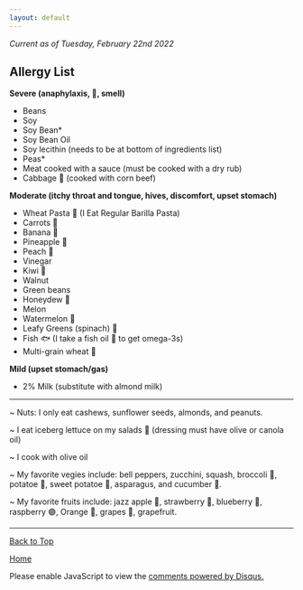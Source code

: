 ```yaml
---
layout: default
---
```


<i> Current as of Tuesday, February 22nd 2022 </i>

## <b> Allergy List </b>

<b> Severe (anaphylaxis, 🤮, smell) </b>
- Beans
- Soy
- Soy Bean*
- Soy Bean Oil
- Soy lecithin (needs to be at bottom of ingredients list)
- Peas*
- Meat cooked with a sauce (must be cooked with a  dry rub)
- Cabbage 🥬 (cooked with corn beef)

<b> Moderate (itchy throat and tongue, hives, discomfort, upset stomach) </b>
- Wheat Pasta 🍝 (I Eat Regular Barilla Pasta)
- Carrots 🥕
- Banana 🍌
- Pineapple 🍍
- Peach 🍑
- Vinegar
- Kiwi 🥝
- Walnut
- Green beans
- Honeydew 🍈
- Melon
- Watermelon 🍉
- Leafy Greens (spinach) 🥬
- Fish 🐟 (I take a fish oil 💊 to get omega-3s)
- Multi-grain wheat 🌾

<b> Mild (upset stomach/gas) </b>
- 2% Milk (substitute with almond milk)

* * *

~  Nuts: I only eat cashews, sunflower seeds, almonds, and peanuts. 

~ I eat iceberg lettuce on my salads 🥬 (dressing must have olive or canola oil)

~ I cook with olive oil

~ My favorite vegies include: bell peppers, zucchini, squash, broccoli 🥦, potatoe 🥔, sweet potatoe 🍠, asparagus, and cucumber 🥒. 

~ My favorite fruits include: jazz apple 🍎, strawberry 🍓, blueberry 🔵, raspberry 🟣, Orange 🍊, grapes 🍇, grapefruit. 

* * *

<a href="https://shea08.github.io/allergy">Back to Top</a>

[Home](./)

<div id="disqus_thread"></div>
<script>

/**
*  RECOMMENDED CONFIGURATION VARIABLES: EDIT AND UNCOMMENT THE SECTION BELOW TO INSERT DYNAMIC VALUES FROM YOUR PLATFORM OR CMS.
*  LEARN WHY DEFINING THESE VARIABLES IS IMPORTANT: https://disqus.com/admin/universalcode/#configuration-variables*/
/*
var disqus_config = function () {
this.page.url = PAGE_URL;  // Replace PAGE_URL with your page's canonical URL variable
this.page.identifier = PAGE_IDENTIFIER; // Replace PAGE_IDENTIFIER with your page's unique identifier variable
};
*/
(function() { // DON'T EDIT BELOW THIS LINE
var d = document, s = d.createElement('script');
s.src = 'https://shea08.disqus.com/embed.js';
s.setAttribute('data-timestamp', +new Date());
(d.head || d.body).appendChild(s);
})();
</script>
<noscript>Please enable JavaScript to view the <a href="https://disqus.com/?ref_noscript">comments powered by Disqus.</a></noscript> 
